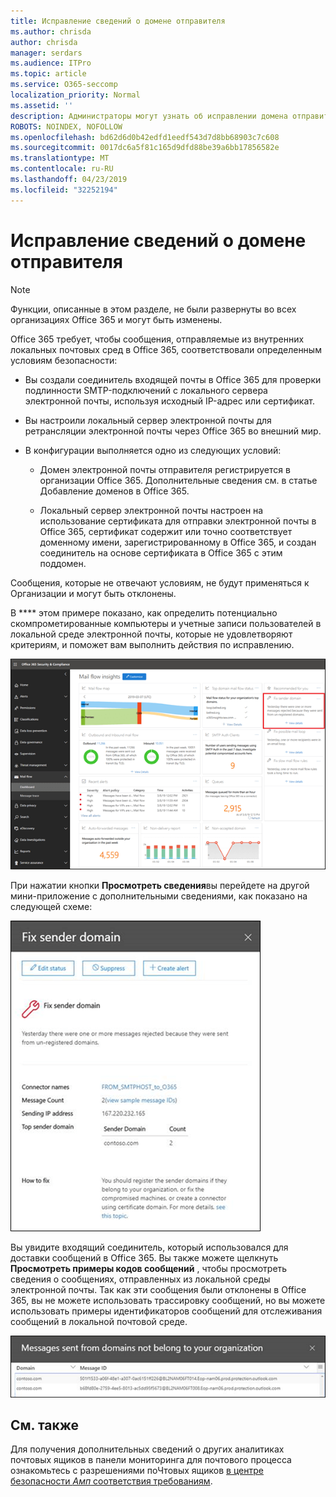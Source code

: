```yaml
---
title: Исправление сведений о домене отправителя
ms.author: chrisda
author: chrisda
manager: serdars
ms.audience: ITPro
ms.topic: article
ms.service: O365-seccomp
localization_priority: Normal
ms.assetid: ''
description: Администраторы могут узнать об исправлении домена отправителя в панели мониторинга почтовых ящиков в центре безопасности _Амп_ соответствия требованиям.
ROBOTS: NOINDEX, NOFOLLOW
ms.openlocfilehash: bd62d6d0b42edfd1eedf543d7d8bb68903c7c608
ms.sourcegitcommit: 0017dc6a5f81c165d9dfd88be39a6bb17856582e
ms.translationtype: MT
ms.contentlocale: ru-RU
ms.lasthandoff: 04/23/2019
ms.locfileid: "32252194"
---
```

# <a name="fix-sender-domain-insight"></a>Исправление сведений о домене отправителя

> [!NOTE]
> Функции, описанные в этом разделе, не были развернуты во всех организациях Office 365 и могут быть изменены.

Office 365 требует, чтобы сообщения, отправляемые из внутренних локальных почтовых сред в Office 365, соответствовали определенным условиям безопасности:

- Вы создали соединитель входящей почты в Office 365 для проверки подлинности SMTP-подключений с локального сервера электронной почты, используя исходный IP-адрес или сертификат.

- Вы настроили локальный сервер электронной почты для ретрансляции электронной почты через Office 365 во внешний мир.

- В конфигурации выполняется одно из следующих условий:

  - Домен электронной почты отправителя регистрируется в организации Office 365. Дополнительные сведения см. в статье Добавление доменов в Office 365.

  - Локальный сервер электронной почты настроен на использование сертификата для отправки электронной почты в Office 365, сертификат содержит или точно соответствует доменному имени, зарегистрированному в Office 365, и создан соединитель на основе сертификата в Office 365 с этим поддомен. 

Сообщения, которые не отвечают условиям, не будут применяться к Организации и могут быть отклонены.

В **** этом примере показано, как определить потенциально скомпрометированные компьютеры и учетные записи пользователей в локальной среде электронной почты, которые не удовлетворяют критериям, и поможет вам выполнить действия по исправлению.

![Исправление домена отправителя в информационной панели почтового процесса в центре безопасности _Амп_ соответствие требованиям](media/sender-domain-insight-selected.png)

При нажатии кнопки **Просмотреть сведения**вы перейдете на другой мини-приложение с дополнительными сведениями, как показано на следующей схеме:

![Мини-приложение "сведения" в разделе Fix sender Domain Insight](media/sender-domain-view-details.png)

Вы увидите входящий соединитель, который использовался для доставки сообщений в Office 365. Вы также можете щелкнуть **Просмотреть примеры кодов сообщений** , чтобы просмотреть сведения о сообщениях, отправленных из локальной среды электронной почты. Так как эти сообщения были отклонены в Office 365, вы не можете использовать трассировку сообщений, но вы можете использовать примеры идентификаторов сообщений для отслеживания сообщений в локальной почтовой среде.

![Просмотр образцов идентификаторов сообщений в исправлении домена отправителя](media/sender-domain-view-sample-message-ids.png)

## <a name="see-also"></a>См. также

Для получения дополнительных сведений о других аналитиках почтовых ящиков в панели мониторинга для почтового процесса ознакомьтесь с разрешениями поЧтовых ящиков [в центре безопасности _Амп_ соответствия требованиям](mail-flow-insights-v2.md).
